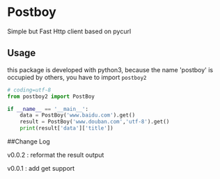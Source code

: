 # Postboy
Simple but Fast Http client based on pycurl

## Usage
this package is developed with python3, because the name 'postboy' is occupied by others, you have to import `postboy2`

```python
# coding=utf-8
from postboy2 import PostBoy

if __name__ == '__main__':
    data = PostBoy('www.baidu.com').get()
    result = PostBoy('www.douban.com','utf-8').get()
    print(result['data']['title'])
```

##Change Log

v0.0.2 : reformat the result output

v0.0.1 : add get support


